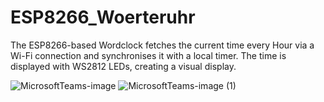 # ESP8266_Woerteruhr
The ESP8266-based Wordclock fetches the current time every Hour via a Wi-Fi connection and synchronises it with a local timer. The time is displayed with WS2812 LEDs, creating a visual display.

![MicrosoftTeams-image](https://github.com/camillemarius/ESP8266_Qlocktwo/assets/80516447/ef515343-18a8-43c5-8dea-e13fe758b37b)
![MicrosoftTeams-image (1)](https://github.com/camillemarius/ESP8266_Qlocktwo/assets/80516447/84d2c1ef-715f-4663-8b54-ed66eb4db8c4)
